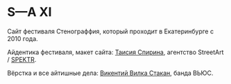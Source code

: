 # S—A XI

Сайт фестиваля Стенограффия, который проходит в Екатеринбурге с 2010 года.

Айдентика фестиваля, макет сайта: [Таисия Спирина](https://www.instagram.com/singularity.machine/), агентство StreetArt / [SPEKTR](https://www.instagram.com/spektr.space/).

Вёрстка и все айтишные дела: [Викентий Вилка Стакан](https://www.instagram.com/vilkastakan/), банда ВЬЮС.
